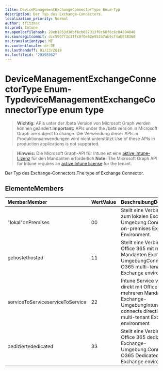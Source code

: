 ```yaml
---
title: DeviceManagementExchangeConnectorType Enum-Typ
description: Der Typ des Exchange-Connectors.
localization_priority: Normal
author: tfitzmac
ms.prod: Intune
ms.openlocfilehash: 20eb1053d3dbf6cb657313f0c68f6c6c84804848
ms.sourcegitcommit: dcc5907f2c3ffc0f0e82e953b7ab9cf4ab938360
ms.translationtype: MT
ms.contentlocale: de-DE
ms.lasthandoff: 01/23/2019
ms.locfileid: "29398982"
---
```

# <a name="devicemanagementexchangeconnectortype-enum-type"></a><span data-ttu-id="a1d33-103">DeviceManagementExchangeConnectorType Enum-Typ</span><span class="sxs-lookup"><span data-stu-id="a1d33-103">deviceManagementExchangeConnectorType enum type</span></span>

> <span data-ttu-id="a1d33-104">**Wichtig:** APIs unter der /beta Version von Microsoft Graph werden können geändert.</span><span class="sxs-lookup"><span data-stu-id="a1d33-104">**Important:** APIs under the /beta version in Microsoft Graph are subject to change.</span></span> <span data-ttu-id="a1d33-105">Die Verwendung dieser APIs in Produktionsanwendungen wird nicht unterstützt.</span><span class="sxs-lookup"><span data-stu-id="a1d33-105">Use of these APIs in production applications is not supported.</span></span>

> <span data-ttu-id="a1d33-106">**Hinweis:** Die Microsoft Graph-API für Intune ist eine [aktive Intune-Lizenz](https://go.microsoft.com/fwlink/?linkid=839381) für den Mandanten erforderlich.</span><span class="sxs-lookup"><span data-stu-id="a1d33-106">**Note:** The Microsoft Graph API for Intune requires an [active Intune license](https://go.microsoft.com/fwlink/?linkid=839381) for the tenant.</span></span>

<span data-ttu-id="a1d33-107">Der Typ des Exchange-Connectors.</span><span class="sxs-lookup"><span data-stu-id="a1d33-107">The type of Exchange Connector.</span></span>

## <a name="members"></a><span data-ttu-id="a1d33-108">Elemente</span><span class="sxs-lookup"><span data-stu-id="a1d33-108">Members</span></span>
|<span data-ttu-id="a1d33-109">Member</span><span class="sxs-lookup"><span data-stu-id="a1d33-109">Member</span></span>|<span data-ttu-id="a1d33-110">Wert</span><span class="sxs-lookup"><span data-stu-id="a1d33-110">Value</span></span>|<span data-ttu-id="a1d33-111">Beschreibung</span><span class="sxs-lookup"><span data-stu-id="a1d33-111">Description</span></span>|
|:---|:---|:---|
|<span data-ttu-id="a1d33-112">"lokal"</span><span class="sxs-lookup"><span data-stu-id="a1d33-112">onPremises</span></span>|<span data-ttu-id="a1d33-113">0</span><span class="sxs-lookup"><span data-stu-id="a1d33-113">0</span></span>|<span data-ttu-id="a1d33-114">Stellt eine Verbindung zum lokalen Exchange-Umgebung.</span><span class="sxs-lookup"><span data-stu-id="a1d33-114">Connects to on-premises Exchange Environment.</span></span>|
|<span data-ttu-id="a1d33-115">gehostet</span><span class="sxs-lookup"><span data-stu-id="a1d33-115">hosted</span></span>|<span data-ttu-id="a1d33-116">1</span><span class="sxs-lookup"><span data-stu-id="a1d33-116">1</span></span>|<span data-ttu-id="a1d33-117">Stellt eine Verbindung mit Office 365 mit mehreren Mandanten Exchange-Umgebung</span><span class="sxs-lookup"><span data-stu-id="a1d33-117">Connects to O365 multi-tenant Exchange environment</span></span>|
|<span data-ttu-id="a1d33-118">serviceToService</span><span class="sxs-lookup"><span data-stu-id="a1d33-118">serviceToService</span></span>|<span data-ttu-id="a1d33-119">2</span><span class="sxs-lookup"><span data-stu-id="a1d33-119">2</span></span>|<span data-ttu-id="a1d33-120">Intune Service verbindet direkt mit Office 365 mit mehreren Mandanten Exchange-Umgebung</span><span class="sxs-lookup"><span data-stu-id="a1d33-120">Intune Service connects directly to O365 multi-tenant Exchange environment</span></span>|
|<span data-ttu-id="a1d33-121">dedizierte</span><span class="sxs-lookup"><span data-stu-id="a1d33-121">dedicated</span></span>|<span data-ttu-id="a1d33-122">3</span><span class="sxs-lookup"><span data-stu-id="a1d33-122">3</span></span>|<span data-ttu-id="a1d33-123">Stellt eine Verbindung zu Office 365 dedizierte Exchange-Umgebung.</span><span class="sxs-lookup"><span data-stu-id="a1d33-123">Connects to O365 Dedicated Exchange environment.</span></span>|




